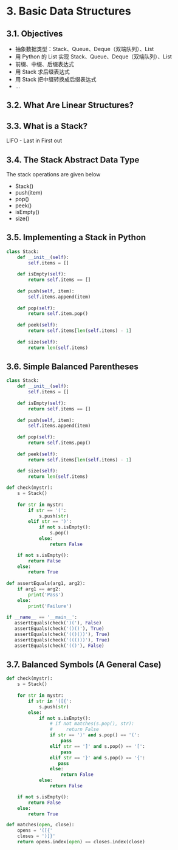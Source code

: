 # 3. Basic Data Structures

## 3.1. Objectives

* 抽象数据类型：Stack、Queue、Deque（双端队列）、List
* 用 Python 的 List 实现 Stack、Queue、Deque（双端队列）、List
* 前缀、中缀、后缀表达式
* 用 Stack 求后缀表达式
* 用 Stack 把中缀转换成后缀表达式
* ...

## 3.2. What Are Linear Structures?

## 3.3. What is a Stack?

LIFO - Last in First out

## 3.4. The Stack Abstract Data Type

The stack operations are given below

* Stack()
* push(item)
* pop()
* peek()
* isEmpty()
* size() 

## 3.5. Implementing a Stack in Python

```Python
class Stack:
    def __init__(self):
        self.items = []
    
    def isEmpty(self):
        return self.items == []
        
    def push(self, item):
        self.items.append(item)
        
    def pop(self):
        return self.item.pop()
        
    def peek(self):
        return self.items[len(self.items) - 1]
    
    def size(self):
        return len(self.items)
```

## 3.6. Simple Balanced Parentheses

```Python
class Stack:
    def __init__(self):
        self.items = []
    
    def isEmpty(self):
        return self.items == []
        
    def push(self, item):
        self.items.append(item)
        
    def pop(self):
        return self.items.pop()
        
    def peek(self):
        return self.items[len(self.items) - 1]
    
    def size(self):
        return len(self.items)

def check(mystr):
    s = Stack()
    
    for str in mystr:
        if str == '(':
            s.push(str)
        elif str == ')':
            if not s.isEmpty():
                s.pop()
            else:
                return False

    if not s.isEmpty():
        return False
    else:
        return True
        
def assertEquals(arg1, arg2):
    if arg1 == arg2:
        print('Pass')
    else:
        print('Failure')
        
if __name__ == '__main__':
   assertEquals(check(')('), False)
   assertEquals(check('()()'), True)
   assertEquals(check('(()())'), True)
   assertEquals(check('((()))'), True)
   assertEquals(check('(()'), False)
```

## 3.7. Balanced Symbols (A General Case)

```Python
def check(mystr):
    s = Stack()
    
    for str in mystr:
        if str in '([{':
            s.push(str)
        else:
            if not s.isEmpty():
                # if not matches(s.pop(), str):
                #     return False
                if str == ')' and s.pop() == '(':
                    pass
                elif str == ']' and s.pop() == '[':
                    pass
                elif str == '}' and s.pop() == '{':
                   pass
                else:
                    return False
            else:
                return False

    if not s.isEmpty():
        return False
    else:
        return True

def matches(open, close):
    opens = '([{'
    closes = ')]}'
    return opens.index(open) == closes.index(close)
```
        